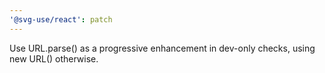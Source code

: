 ```yaml
---
'@svg-use/react': patch
---
```


Use URL.parse() as a progressive enhancement in dev-only checks, using new URL()
otherwise.
